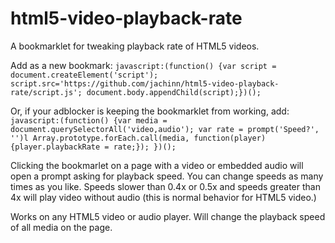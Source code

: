 # html5-video-playback-rate
A bookmarklet for tweaking playback rate of HTML5 videos.

Add as a new bookmark: 
`javascript:(function() {var script = document.createElement('script'); script.src='https://github.com/jachinn/html5-video-playback-rate/script.js'; document.body.appendChild(script);})();`

Or, if your adblocker is keeping the bookmarklet from working, add:
`javascript:(function() {var media = document.querySelectorAll('video,audio'); var rate = prompt('Speed?', '')l Array.prototype.forEach.call(media, function(player) {player.playbackRate = rate;}); })();`

Clicking the bookmarlet on a page with a video or embedded audio will open a prompt asking for playback speed. You can change speeds as many times as you like. Speeds slower than 0.4x or 0.5x and speeds greater than 4x will play video without audio (this is normal behavior for HTML5 video.)

Works on any HTML5 video or audio player. Will change the playback speed of all media on the page.
